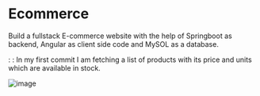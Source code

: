 # Ecommerce

Build a fullstack E-commerce website with the help of Springboot as backend, Angular as client side code and MySOL as a database.

: : In my first commit I am fetching a list of products with its price and units which are available in stock.

![image](https://user-images.githubusercontent.com/100702414/221408292-02a7a01d-46f7-4c83-ad73-b07a6b780f9e.png)

